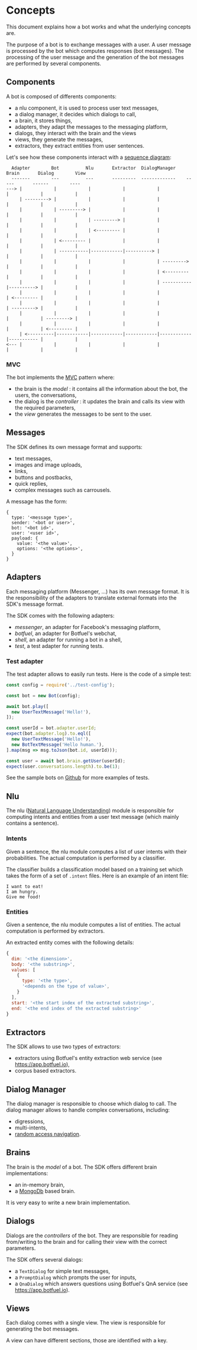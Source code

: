# Concepts
This document explains how a bot works and what the underlying concepts are.

The purpose of a bot is to exchange messages with a user.
A user message is processed by the bot which computes responses (bot messages).
The processing of the user message and the generation of the bot messages are performed by several components.

## Components
A bot is composed of differents components:
- a nlu component, it is used to process user text messages,
- a dialog manager, it decides which dialogs to call,
- a brain, it stores things,
- adapters, they adapt the messages to the messaging platform,
- dialogs, they interact with the brain and the views
- views, they generate the messages,
- extractors, they extract entities from user sentences.

Let's see how these components interact with a [sequence diagram](https://en.wikipedia.org/wiki/Sequence_diagram):

```
  Adapter        Bot          Nlu       Extractor  DialogManager    Brain       Dialog        View
  -------        ---          ---       ---------  -------------    -----       ------        ----
---> |            |            |            |            |            |            |            |
     | ---------> |            |            |            |            |            |            |
     |            | ---------> |            |            |            |            |            |
     |            |            | ---------> |            |            |            |            |
     |            |            | <--------- |            |            |            |            |
     |            | <--------- |            |            |            |            |            |
     |            | -----------|------------|----------> |            |            |            |
     |            |            |            |            | ---------> |            |            |
     |            |            |            |            | <--------- |            |            |
     |            |            |            |            | -----------|----------> |            |
     |            |            |            |            |            | <--------- |            |
     |            |            |            |            |            | ---------> |            |
     |            |            |            |            |            |            | ---------> |
     |            |            |            |            |            |            | <--------- |
     | <----------|------------|------------|------------|------------|----------- |            |
<--- |            |            |            |            |            |            |            |
```

### MVC
The bot implements the [MVC](https://en.wikipedia.org/wiki/Model%E2%80%93view%E2%80%93controller) pattern where:
- the brain is the _model_ : it contains all the information about the bot, the users, the conversations,
- the dialog is the _controller_ : it updates the brain and calls its view with the required parameters,
- the _view_ generates the messages to be sent to the user.

## Messages
The SDK defines its own message format and supports:
- text messages,
- images and image uploads,
- links,
- buttons and postbacks,
- quick replies,
- complex messages such as carrousels.

A message has the form:
```javacript
{
  type: '<message type>',
  sender: '<bot or user>',
  bot: '<bot id>',
  user: '<user id>',
  payload: {
    value: '<the value>',
    options: '<the options>',
  }
}
```

## Adapters
Each messaging platform (Messenger, ...) has its own message format.
It is the responsibility of the adapters to translate external formats into the SDK's message format.

The SDK comes with the following adapters:
- _messenger_, an adapter for Facebook's messaging platform,
- _botfuel_, an adapter for Botfuel's webchat,
- _shell_, an adapter for running a bot in a shell,
- _test_, a test adapter for running tests.

### Test adapter
The test adapter allows to easily run tests.
Here is the code of a simple test:
```javascript
const config = require('../test-config');

const bot = new Bot(config);

await bot.play([
  new UserTextMessage('Hello!'),
]);

const userId = bot.adapter.userId;
expect(bot.adapter.log).to.eql([
  new UserTextMessage('Hello!'),
  new BotTextMessage('Hello human.'),
].map(msg => msg.toJson(bot.id, userId)));

const user = await bot.brain.getUser(userId);
expect(user.conversations.length).to.be(1);
```
See the sample bots on [Github](https://github.com/Botfuel) for more examples of tests.

## Nlu
The nlu
([Natural Language Understanding](https://en.wikipedia.org/wiki/Natural_language_understanding))
module is responsible for computing intents and entities from a user text message
(which mainly contains a sentence).

### Intents
Given a sentence, the nlu module computes a list of user intents with their probabilities.
The actual computation is performed by a classifier.

The classifier builds a classification model based on a training set which takes the form of a set of `.intent` files.
Here is an example of an intent file:
```
I want to eat!
I am hungry.
Give me food!
```

### Entities
Given a sentence, the nlu module computes a list of entities.
The actual computation is performed by extractors.

An extracted entity comes with the following details:
```javascript
{
  dim: '<the dimension>',
  body: '<the substring>',
  values: [
    {
      type: '<the type>',
      '<depends on the type of value>',
    }
  ],
  start: '<the start index of the extracted substring>',
  end: '<the end index of the extracted substring>'
}
```

## Extractors
The SDK allows to use two types of extractors:
- extractors using Botfuel's entity extraction web service (see https://app.botfuel.io),
- corpus based extractors.

## Dialog Manager
The dialog manager is responsible to choose which dialog to call.
The dialog manager allows to handle complex conversations, including:
- digressions,
- multi-intents,
- [random access navigation](https://medium.com/assist/theres-a-dozen-ways-to-order-a-coffee-why-do-dumb-bots-only-allow-one-27230542636d).

## Brains
The brain is the _model_ of a bot.
The SDK offers different brain implementations:
- an in-memory brain,
- a [MongoDb](https://www.mongodb.com) based brain.

It is very easy to write a new brain implementation.

## Dialogs
Dialogs are the _controllers_ of the bot.
They are responsible for reading from/writing to the brain and for calling their view with the correct parameters.

The SDK offers several dialogs:
- a `TextDialog` for simple text messages,
- a `PromptDialog` which prompts the user for inputs,
- a `QnaDialog` which answers questions using Botfuel's QnA service (see https://app.botfuel.io).

## Views
Each dialog comes with a single view.
The view is responsible for generating the bot messages.

A view can have different sections, those are identified with a key.
